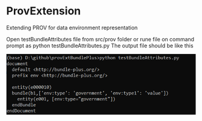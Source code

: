 # ProvExtension
 Extending PROV for data environment representation
 
 Open testBundleAttributes file from src/prov folder or 
rune file on command prompt as  python testBundleAttributes.py
The output file should be like this

![bundle attributes](images/output.PNG)
